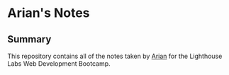 # Arian's Notes
## Summary

This repository contains all of the notes taken by [Arian](https://github.com/arianah75) for the Lighthouse Labs Web Development Bootcamp.